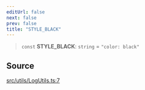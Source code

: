 ```yaml
---
editUrl: false
next: false
prev: false
title: "STYLE_BLACK"
---
```


> `const` **STYLE\_BLACK**: `string` = `"color: black"`

## Source

[src/utils/LogUtils.ts:7](https://github.com/relishinc/dill-pixel/blob/c79d8e8552aaa0f13a29535c819ae67d025b4669/src/utils/LogUtils.ts#L7)
